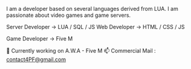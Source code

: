 I am a developer based on several languages derived from LUA.
I am passionate about video games and game servers.

Server Developer -> LUA / SQL / JS
Web Developer -> HTML / CSS / JS

Game Developer -> Five M 


💼 Currently working on A.W.A - Five M
📫 Commercial Mail : contact4PF@gmail.com

